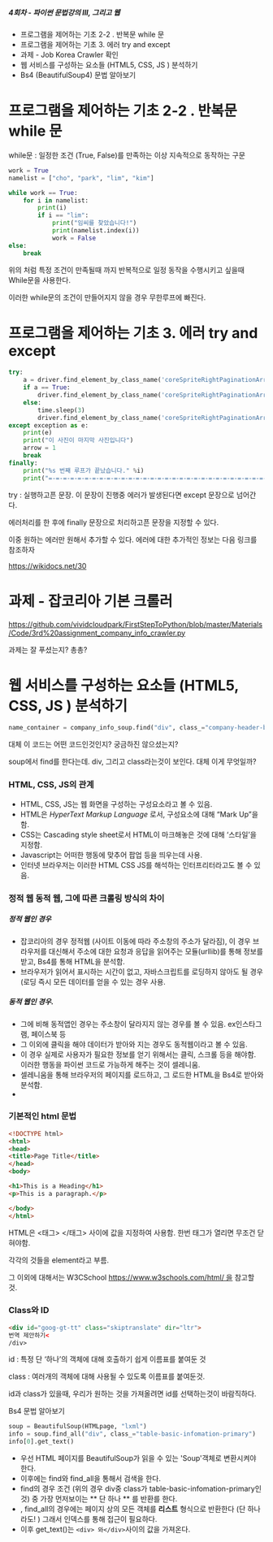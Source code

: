 ##### 4회차 - 파이썬 문법강의 III, 그리고 웹

- 프로그램을 제어하는 기초 2-2 . 반복문 while 문
- 프로그램을 제어하는 기초 3. 에러  try and except
- 과제 - Job Korea Crawler 확인
- 웹 서비스를 구성하는 요소들 (HTML5, CSS, JS ) 분석하기
- Bs4 (BeautifulSoup4) 문법 알아보기

# 프로그램을 제어하는 기초 2-2 . 반복문 while 문

while문 : 일정한 조건 (True, False)를 만족하는 이상 지속적으로 동작하는 구문

```python
work = True
namelist = ["cho", "park", "lim", "kim"]

while work == True:
    for i in namelist:
        print(i)
        if i == "lim":
            print("임씨를 찾았습니다!")
            print(namelist.index(i))
            work = False
else:
    break
```

위의 처럼 특정 조건이 만족될때 까지 반복적으로 일정 동작을 수행시키고 싶을때 While문을 사용한다.

이러한 while문의 조건이 만들어지지 않을 경우 무한루프에 빠진다.

# 프로그램을 제어하는 기초 3. 에러  try and except

```python
try:
    a = driver.find_element_by_class_name('coreSpriteRightPaginationArrow').is_enabled()
    if a == True:
        driver.find_element_by_class_name('coreSpriteRightPaginationArrow').click()
    else:
        time.sleep(3)
        driver.find_element_by_class_name('coreSpriteRightPaginationArrow').click()
except exception as e:
    print(e)
    print("이 사진이 마지막 사진입니다")
    arrow = 1
    break
finally:
    print("%s 번째 루프가 끝났습니다." %i)
    print("=-=-=-=-=-=-=-=-=-=-=-=-=-=-=-=-=-=-=-=-=-=-=-=-=-=-=-=-=-=-=-=-=")

```

try : 실행하고픈 문장. 이 문장이 진행중 에러가 발생된다면 except 문장으로 넘어간다.

에러처리를 한 후에 finally 문장으로 처리하고픈 문장을 지정할 수 있다.

이중 원하는 에러만 원해서 추가할 수 있다.  에러에 대한 추가적인 정보는 다음 링크를 참조하자

https://wikidocs.net/30

# 과제 - 잡코리아 기본 크롤러

https://github.com/vividcloudpark/FirstStepToPython/blob/master/Materials/Code/3rd%20assignment_company_info_crawler.py

과제는 잘 푸셨는지? 총총?

# 웹 서비스를 구성하는 요소들 (HTML5, CSS, JS ) 분석하기

```python
name_container = company_info_soup.find("div", class_="company-header-branding-body")
```

대체 이 코드는 어떤 코드인것인지? 궁금하진 않으셨는지?

soup에서 find를 한다는데. div, 그리고 class라는것이 보인다. 대체 이게 무엇일까?

### HTML, CSS, JS의 관계

- HTML, CSS, JS는 웹 화면을 구성하는 구성요소라고 볼 수 있음.
- HTML은 *HyperText Markup Language* 로서, 구성요소에 대해 “Mark Up”을 함.
- CSS는 Cascading style sheet로서 HTML이 마크해놓은 것에 대해 ‘스타일’을 지정함.
- Javascript는 어떠한 행동에 맞추어 팝업 등을 띄우는데 사용.
- 인터넷 브라우저는 이러한 HTML CSS JS를 해석하는 인터프리터라고도 볼 수 있음.

### 정적 웹 동적 웹, 그에 따른 크롤링 방식의 차이

##### 정적 웹인 경우

- 잡코리아의 경우 정적웹 (사이트 이동에 따라 주소창의 주소가 달라짐), 이 경우 브라우저를 대신해서 주소에 대한 요청과 응답을 읽어주는 모듈(urllib)를 통해 정보를 받고, Bs4를 통해 HTML을 분석함.
- 브라우저가 읽어서 표시하는 시간이 없고, 자바스크립트를 로딩하지 않아도 될 경우 (로딩 즉시 모든 데이터를 얻을 수 있는 경우 사용.

##### 동적 웹인 경우.

- 그에 비해 동적앱인 경우는 주소창이 달라지지 않는 경우를 볼 수 있음. ex인스타그램, 페이스북 등
- 그 이외에 클릭을 해야 데이터가 받아와 지는 경우도 동적웹이라고 볼 수 있음.
- 이 경우 실제로 사용자가 필요한 정보를 얻기 위해서는 클릭, 스크롤 등을 해야함. 이러한 행동을 파이썬 코드로 가능하게 해주는 것이 셀레니움.
- 셀레니움을 통해 브라우저의 페이지를 로드하고, 그 로드한 HTML을 Bs4로 받아와 분석함.
-

### 기본적인 html 문법

```html
<!DOCTYPE html>
<html>
<head>
<title>Page Title</title>
</head>
<body>

<h1>This is a Heading</h1>
<p>This is a paragraph.</p>

</body>
</html>
```

HTML은 <태그> </태그> 사이에 값을 지정하여 사용함. 한번 태그가 열리면 무조건 닫혀야함.

각각의 것들을 element라고 부름.

그 이외에 대해서는 W3CSchool https://www.w3schools.com/html/ 을  참고할 것.

### Class와 ID

```html
<div id="goog-gt-tt" class="skiptranslate" dir="ltr">
번역 제안하기<
/div>
```

id : 특정 단 ‘하나’의 객체에 대해 호출하기 쉽게 이름표를 붙여둔 것

class : 여러개의 객체에 대해 사용될 수 있도록 이름표를 붙여둔것.

id과 class가 있을때, 우리가 원하는 것을 가져올려면 id를 선택하는것이 바람직하다.

Bs4 문법 알아보기

```python
soup = BeautifulSoup(HTMLpage, "lxml")
info = soup.find_all("div", class_="table-basic-infomation-primary")
info[0].get_text()
```
- 우선 HTML 페이지를 BeautifulSoup가 읽을 수 있는 'Soup'객체로 변환시켜야 한다.
- 이후에는 find와 find_all을 통해서 검색을 한다.
- find의 경우 조건 (위의 경우 div중 class가 table-basic-infomation-primary인것) 중 가장 먼저보이는 ** 단 하나 ** 를 반환를 한다.
- , find_all의 경우에는 페이지 상의 모든 객체를 **리스트** 형식으로 반환한다 (단 하나라도! ) 그래서 인덱스를 통해 접근이 필요하다.
- 이후 get_text()는 `<div> 와</div>`사이의 값을 가져온다.
